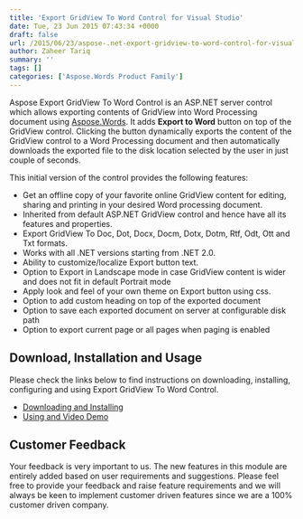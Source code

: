 ```yaml
---
title: 'Export GridView To Word Control for Visual Studio'
date: Tue, 23 Jun 2015 07:43:34 +0000
draft: false
url: /2015/06/23/aspose-.net-export-gridview-to-word-control-for-visual-studio/
author: Zaheer Tariq
summary: ''
tags: []
categories: ['Aspose.Words Product Family']
---
```


Aspose Export GridView To Word Control is an ASP.NET server control which allows exporting contents of GridView into Word Processing document using [Aspose.Words][1]. It adds **Export to Word** button on top of the GridView control. Clicking the button dynamically exports the content of the GridView control to a Word Processing document and then automatically downloads the exported file to the disk location selected by the user in just couple of seconds.

This initial version of the control provides the following features:

*   Get an offline copy of your favorite online GridView content for editing, sharing and printing in your desired Word processing document.
*   Inherited from default ASP.NET GridView control and hence have all its features and properties.
*   Export GridView To Doc, Dot, Docx, Docm, Dotx, Dotm, Rtf, Odt, Ott and Txt formats.
*   Works with all .NET versions starting from .NET 2.0.
*   Ability to customize/localize Export button text.
*   Option to Export in Landscape mode in case GridView content is wider and does not fit in default Portrait mode
*   Apply look and feel of your own theme on Export button using css.
*   Option to add custom heading on top of the exported document
*   Option to save each exported document on server at configurable disk path
*   Option to export current page or all pages when paging is enabled

## Download, Installation and Usage

Please check the links below to find instructions on downloading, installing, configuring and using Export GridView To Word Control.

*   [Downloading and Installing][2]
*   [Using and Video Demo][3]

## Customer Feedback

Your feedback is very important to us. The new features in this module are entirely added based on user requirements and suggestions. Please feel free to provide your feedback and raise feature requirements and we will always be keen to implement customer driven features since we are a 100% customer driven company.




[1]: https://products.aspose.com/words
[2]: https://docs.aspose.com/words/net/visual-studio-export-gridview-to-word-control/
[3]: https://docs.aspose.com/words/net/visual-studio-export-gridview-to-word-control/#using




